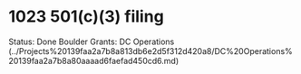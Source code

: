 # 1023 501(c)(3) filing

Status: Done
Boulder Grants: DC Operations (../Projects%20139faa2a7b8a813db6e2d5f312d420a8/DC%20Operations%20139faa2a7b8a80aaaad6faefad450cd6.md)